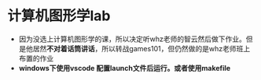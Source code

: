 # 计算机图形学lab
*  因为没选上计算机图形学的课，所以决定听whz老师的智云然后做下作业。但是他居然**不对着话筒讲话**，所以转战games101，但仍然做的是whz老师班上布置的作业
*  **windows下使用vscode 配置launch文件后运行。或者使用makefile**
